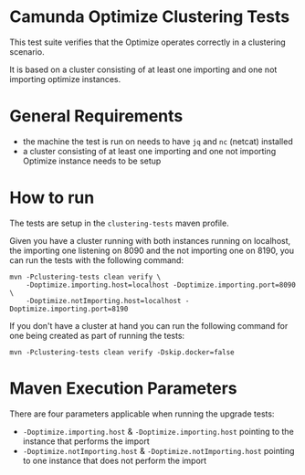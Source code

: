 # Camunda Optimize Clustering Tests

This test suite verifies that the Optimize operates correctly in a clustering scenario.

It is based on a cluster consisting of at least one importing and one not importing optimize instances.

# General Requirements

* the machine the test is run on needs to have `jq` and `nc` (netcat) installed
* a cluster consisting of at least one importing and one not importing Optimize instance needs to be setup

# How to run

The tests are setup in the `clustering-tests` maven profile.

Given you have a cluster running with both instances running on localhost,
the importing one listening on 8090 and the not importing one on 8190,
you can run the tests with the following command:

```
mvn -Pclustering-tests clean verify \
    -Doptimize.importing.host=localhost -Doptimize.importing.port=8090 \
    -Doptimize.notImporting.host=localhost -Doptimize.importing.port=8190
```

If you don't have a cluster at hand you can run the following command for one being created
as part of running the tests:

```
mvn -Pclustering-tests clean verify -Dskip.docker=false
```


# Maven Execution Parameters

There are four parameters applicable when running the upgrade tests:

* `-Doptimize.importing.host` & `-Doptimize.importing.host` pointing to the instance that performs the import
* `-Doptimize.notImporting.host` & `-Doptimize.notImporting.host` pointing to one instance that does not perform the import